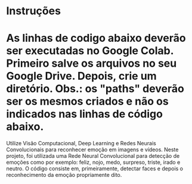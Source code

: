 # Instruções
# As linhas de codigo abaixo deverão ser executadas no Google Colab. Primeiro salve os arquivos no seu Google Drive. Depois, crie um diretório. Obs.: os "paths" deverão ser os mesmos criados e não os indicados nas linhas de código abaixo.

Utilize Visão Computacional, Deep Learning e Redes Neurais Convolucionais para reconhecer emoção em imagens e vídeos.
Neste projeto, foi utilizada uma Rede Neural Convolucional para detecção de emoções como por exemplo: feliz, nojo, medo, surpreso, triste, irado e neutro. O código consiste em, primeiramente, detectar faces e depois o reconhecimento da emoção propriamente dito.
